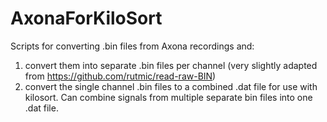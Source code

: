 # AxonaForKiloSort

Scripts for converting .bin files from Axona recordings and: 
1) convert them into separate .bin files per channel (very slightly adapted from https://github.com/rutmic/read-raw-BIN)
2) convert the single channel .bin files to a combined .dat file for use with kilosort. Can combine signals from multiple separate bin files into one .dat file. 
